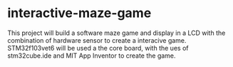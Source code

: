 # interactive-maze-game
This project will build a software maze game and display in a LCD with the combination of hardware sensor to create a interacive game.
STM32f103vet6 will be used a the core board, with the ues of stm32cube.ide and MIT App Inventor to create the game.
